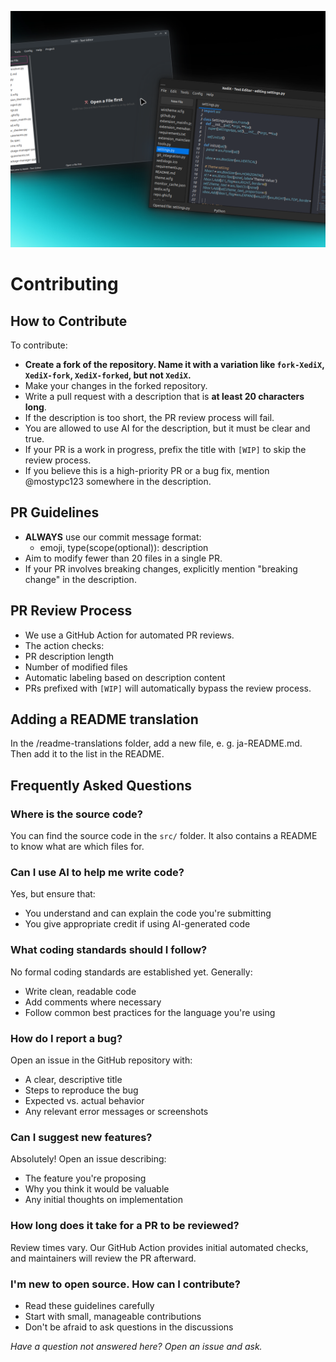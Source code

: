 ![](https://github.com/mostypc123/XediX/blob/main/images/xediximage.png?raw=true)  
# Contributing

## How to Contribute
To contribute:
- **Create a fork of the repository. Name it with a variation like ```fork-XediX```, ```XediX-fork```, ```XediX-forked```, but **not** ```XediX```.**
- Make your changes in the forked repository.
- Write a pull request with a description that is **at least 20 characters long**. 
 - If the description is too short, the PR review process will fail.
 - You are allowed to use AI for the description, but it must be clear and true.
- If your PR is a work in progress, prefix the title with ```[WIP]``` to skip the review process.
- If you believe this is a high-priority PR or a bug fix, mention @mostypc123 somewhere in the description.

## PR Guidelines
- **ALWAYS** use our commit message format:
  - emoji, type(scope(optional)): description
- Aim to modify fewer than 20 files in a single PR.
- If your PR involves breaking changes, explicitly mention "breaking change" in the description.

## PR Review Process
- We use a GitHub Action for automated PR reviews.
- The action checks:
 - PR description length
 - Number of modified files
 - Automatic labeling based on description content
- PRs prefixed with ```[WIP]``` will automatically bypass the review process.

## Adding a README translation
In the /readme-translations folder, add a new file, e. g. ja-README.md.
Then add it to the list in the README.

## Frequently Asked Questions

### Where is the source code?
You can find the source code in the `src/` folder. It also contains a README to know what are which files for.

### Can I use AI to help me write code?
Yes, but ensure that:
- You understand and can explain the code you're submitting
- You give appropriate credit if using AI-generated code

### What coding standards should I follow?
No formal coding standards are established yet. Generally:
- Write clean, readable code
- Add comments where necessary
- Follow common best practices for the language you're using

### How do I report a bug?
Open an issue in the GitHub repository with:
- A clear, descriptive title
- Steps to reproduce the bug
- Expected vs. actual behavior
- Any relevant error messages or screenshots

### Can I suggest new features?
Absolutely! Open an issue describing:
- The feature you're proposing
- Why you think it would be valuable
- Any initial thoughts on implementation

### How long does it take for a PR to be reviewed?
Review times vary. Our GitHub Action provides initial automated checks, and maintainers will review the PR afterward.

### I'm new to open source. How can I contribute?
- Read these guidelines carefully
- Start with small, manageable contributions
- Don't be afraid to ask questions in the discussions

*Have a question not answered here? Open an issue and ask.*
